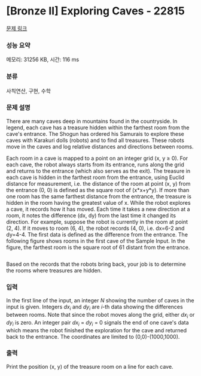 # [Bronze II] Exploring Caves - 22815 

[문제 링크](https://www.acmicpc.net/problem/22815) 

### 성능 요약

메모리: 31256 KB, 시간: 116 ms

### 분류

사칙연산, 구현, 수학

### 문제 설명

<p>There are many caves deep in mountains found in the countryside. In legend, each cave has a treasure hidden within the farthest room from the cave's entrance. The Shogun has ordered his Samurais to explore these caves with Karakuri dolls (robots) and to find all treasures. These robots move in the caves and log relative distances and directions between rooms.</p>

<p>Each room in a cave is mapped to a point on an integer grid (x, y ≥ 0). For each cave, the robot always starts from its entrance, runs along the grid and returns to the entrance (which also serves as the exit). The treasure in each cave is hidden in the farthest room from the entrance, using Euclid distance for measurement, i.e. the distance of the room at point (x, y) from the entrance (0, 0) is defined as the square root of (x*x+y*y). If more than one room has the same farthest distance from the entrance, the treasure is hidden in the room having the greatest value of x. While the robot explores a cave, it records how it has moved. Each time it takes a new direction at a room, it notes the difference (dx, dy) from the last time it changed its direction. For example, suppose the robot is currently in the room at point (2, 4). If it moves to room (6, 4), the robot records (4, 0), i.e. dx=6-2 and dy=4-4. The first data is defined as the difference from the entrance. The following figure shows rooms in the first cave of the Sample Input. In the figure, the farthest room is the square root of 61 distant from the entrance.</p>

<p style="text-align: center;"><img alt="" src="https://upload.acmicpc.net/794f204b-1647-49da-8d87-95e42b85561c/-/preview/"></p>

<p>Based on the records that the robots bring back, your job is to determine the rooms where treasures are hidden.</p>

### 입력 

 <p>In the first line of the input, an integer <i>N</i> showing the number of caves in the input is given. Integers <i>dx<sub>i</sub></i> and <i>dy<sub>i</sub></i> are <i>i</i>-th data showing the differences between rooms. Note that since the robot moves along the grid, either <i>dx<sub>i</sub></i> or <i>dy<sub>i</sub></i> is zero. An integer pair <i>dx<sub>i</sub></i> = <i>dy<sub>i</sub></i> = 0 signals the end of one cave's data which means the robot finished the exploration for the cave and returned back to the entrance. The coordinates are limited to (0,0)-(1000,1000).</p>

### 출력 

 <p>Print the position (x, y) of the treasure room on a line for each cave.</p>


